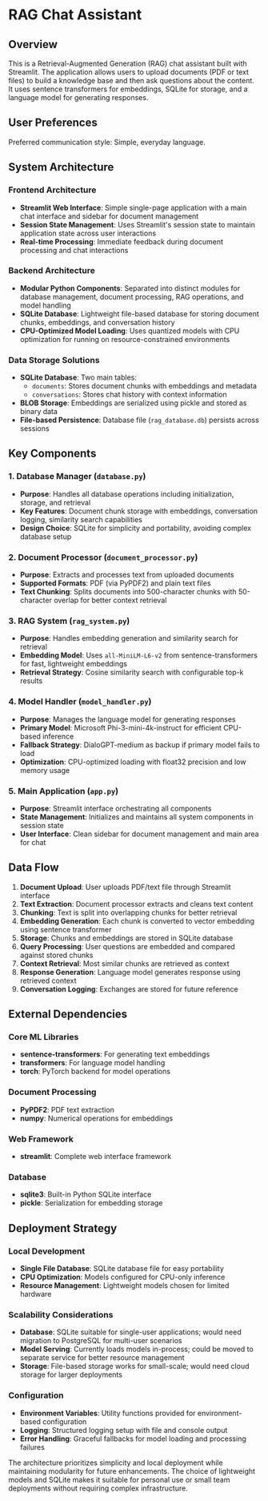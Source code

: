 # RAG Chat Assistant

## Overview

This is a Retrieval-Augmented Generation (RAG) chat assistant built with Streamlit. The application allows users to upload documents (PDF or text files) to build a knowledge base and then ask questions about the content. It uses sentence transformers for embeddings, SQLite for storage, and a language model for generating responses.

## User Preferences

Preferred communication style: Simple, everyday language.

## System Architecture

### Frontend Architecture
- **Streamlit Web Interface**: Simple single-page application with a main chat interface and sidebar for document management
- **Session State Management**: Uses Streamlit's session state to maintain application state across user interactions
- **Real-time Processing**: Immediate feedback during document processing and chat interactions

### Backend Architecture
- **Modular Python Components**: Separated into distinct modules for database management, document processing, RAG operations, and model handling
- **SQLite Database**: Lightweight file-based database for storing document chunks, embeddings, and conversation history
- **CPU-Optimized Model Loading**: Uses quantized models with CPU optimization for running on resource-constrained environments

### Data Storage Solutions
- **SQLite Database**: Two main tables:
  - `documents`: Stores document chunks with embeddings and metadata
  - `conversations`: Stores chat history with context information
- **BLOB Storage**: Embeddings are serialized using pickle and stored as binary data
- **File-based Persistence**: Database file (`rag_database.db`) persists across sessions

## Key Components

### 1. Database Manager (`database.py`)
- **Purpose**: Handles all database operations including initialization, storage, and retrieval
- **Key Features**: Document chunk storage with embeddings, conversation logging, similarity search capabilities
- **Design Choice**: SQLite for simplicity and portability, avoiding complex database setup

### 2. Document Processor (`document_processor.py`)
- **Purpose**: Extracts and processes text from uploaded documents
- **Supported Formats**: PDF (via PyPDF2) and plain text files
- **Text Chunking**: Splits documents into 500-character chunks with 50-character overlap for better context retrieval

### 3. RAG System (`rag_system.py`)
- **Purpose**: Handles embedding generation and similarity search for retrieval
- **Embedding Model**: Uses `all-MiniLM-L6-v2` from sentence-transformers for fast, lightweight embeddings
- **Retrieval Strategy**: Cosine similarity search with configurable top-k results

### 4. Model Handler (`model_handler.py`)
- **Purpose**: Manages the language model for generating responses
- **Primary Model**: Microsoft Phi-3-mini-4k-instruct for efficient CPU-based inference
- **Fallback Strategy**: DialoGPT-medium as backup if primary model fails to load
- **Optimization**: CPU-optimized loading with float32 precision and low memory usage

### 5. Main Application (`app.py`)
- **Purpose**: Streamlit interface orchestrating all components
- **State Management**: Initializes and maintains all system components in session state
- **User Interface**: Clean sidebar for document management and main area for chat

## Data Flow

1. **Document Upload**: User uploads PDF/text file through Streamlit interface
2. **Text Extraction**: Document processor extracts and cleans text content
3. **Chunking**: Text is split into overlapping chunks for better retrieval
4. **Embedding Generation**: Each chunk is converted to vector embedding using sentence transformer
5. **Storage**: Chunks and embeddings are stored in SQLite database
6. **Query Processing**: User questions are embedded and compared against stored chunks
7. **Context Retrieval**: Most similar chunks are retrieved as context
8. **Response Generation**: Language model generates response using retrieved context
9. **Conversation Logging**: Exchanges are stored for future reference

## External Dependencies

### Core ML Libraries
- **sentence-transformers**: For generating text embeddings
- **transformers**: For language model handling
- **torch**: PyTorch backend for model operations

### Document Processing
- **PyPDF2**: PDF text extraction
- **numpy**: Numerical operations for embeddings

### Web Framework
- **streamlit**: Complete web interface framework

### Database
- **sqlite3**: Built-in Python SQLite interface
- **pickle**: Serialization for embedding storage

## Deployment Strategy

### Local Development
- **Single File Database**: SQLite database file for easy portability
- **CPU Optimization**: Models configured for CPU-only inference
- **Resource Management**: Lightweight models chosen for limited hardware

### Scalability Considerations
- **Database**: SQLite suitable for single-user applications; would need migration to PostgreSQL for multi-user scenarios
- **Model Serving**: Currently loads models in-process; could be moved to separate service for better resource management
- **Storage**: File-based storage works for small-scale; would need cloud storage for larger deployments

### Configuration
- **Environment Variables**: Utility functions provided for environment-based configuration
- **Logging**: Structured logging setup with file and console output
- **Error Handling**: Graceful fallbacks for model loading and processing failures

The architecture prioritizes simplicity and local deployment while maintaining modularity for future enhancements. The choice of lightweight models and SQLite makes it suitable for personal use or small team deployments without requiring complex infrastructure.